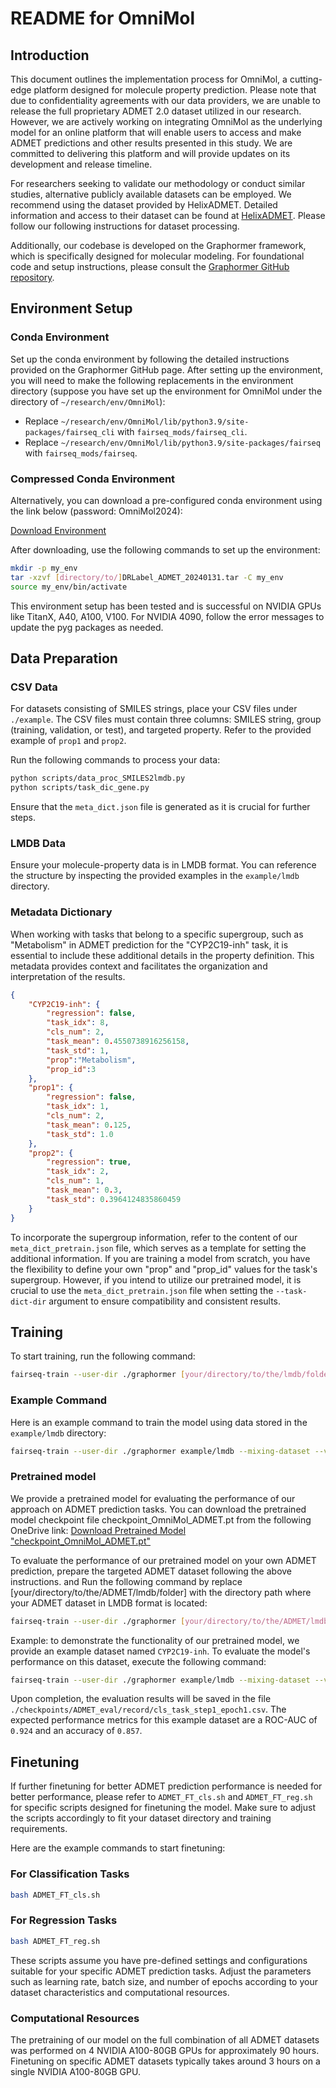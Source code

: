 # README for OmniMol

## Introduction

This document outlines the implementation process for OmniMol, a cutting-edge platform designed for molecule property prediction. Please note that due to confidentiality agreements with our data providers, we are unable to release the full proprietary ADMET 2.0 dataset utilized in our research. However, we are actively working on integrating OmniMol as the underlying model for an online platform that will enable users to access and make ADMET predictions and other results presented in this study. We are committed to delivering this platform and will provide updates on its development and release timeline.

For researchers seeking to validate our methodology or conduct similar studies, alternative publicly available datasets can be employed. We recommend using the dataset provided by HelixADMET. Detailed information and access to their dataset can be found at [HelixADMET](https://academic.oup.com/bioinformatics/article/38/13/3444/6590643). Please follow our following instructions for dataset processing.

Additionally, our codebase is developed on the Graphormer framework, which is specifically designed for molecular modeling. For foundational code and setup instructions, please consult the [Graphormer GitHub repository](https://github.com/microsoft/Graphormer).

## Environment Setup

### Conda Environment
Set up the conda environment by following the detailed instructions provided on the Graphormer GitHub page. After setting up the environment, you will need to make the following replacements in the environment directory (suppose you have set up the environment for OmniMol under the directory of `~/research/env/OmniMol`):

- Replace `~/research/env/OmniMol/lib/python3.9/site-packages/fairseq_cli` with `fairseq_mods/fairseq_cli`.
- Replace `~/research/env/OmniMol/lib/python3.9/site-packages/fairseq` with `fairseq_mods/fairseq`.

### Compressed Conda Environment
Alternatively, you can download a pre-configured conda environment using the link below (password: OmniMol2024):

[Download Environment](https://mycuhk-my.sharepoint.com/:u:/g/personal/1155156871_link_cuhk_edu_hk/Eaj5wfpTb_JFsFB-t6BsyXgBIu1pA84aUDVVzA0Tv0k62Q?e=nHeZeu)

After downloading, use the following commands to set up the environment:
```bash
mkdir -p my_env
tar -xzvf [directory/to/]DRLabel_ADMET_20240131.tar -C my_env
source my_env/bin/activate
```

This environment setup has been tested and is successful on NVIDIA GPUs like TitanX, A40, A100, V100. For NVIDIA 4090, follow the error messages to update the pyg packages as needed.

## Data Preparation

### CSV Data
For datasets consisting of SMILES strings, place your CSV files under `./example`. The CSV files must contain three columns: SMILES string, group (training, validation, or test), and targeted property. Refer to the provided example of `prop1` and `prop2`.

Run the following commands to process your data:
```bash
python scripts/data_proc_SMILES2lmdb.py
python scripts/task_dic_gene.py
```

Ensure that the `meta_dict.json` file is generated as it is crucial for further steps.

### LMDB Data
Ensure your molecule-property data is in LMDB format. You can reference the structure by inspecting the provided examples in the `example/lmdb` directory.

### Metadata Dictionary
When working with tasks that belong to a specific supergroup, such as "Metabolism" in ADMET prediction for the "CYP2C19-inh" task, it is essential to include these additional details in the property definition. This metadata provides context and facilitates the organization and interpretation of the results.

```json
{
    "CYP2C19-inh": {
        "regression": false,
        "task_idx": 8,
        "cls_num": 2,
        "task_mean": 0.4550738916256158,
        "task_std": 1,
        "prop":"Metabolism",
		"prop_id":3
    },
    "prop1": {
        "regression": false,
        "task_idx": 1,
        "cls_num": 2,
        "task_mean": 0.125,
        "task_std": 1.0
    },
    "prop2": {
        "regression": true,
        "task_idx": 2,
        "cls_num": 1,
        "task_mean": 0.3,
        "task_std": 0.3964124835860459
    }
}
```

To incorporate the supergroup information, refer to the content of our `meta_dict_pretrain.json` file, which serves as a template for setting the additional information. If you are training a model from scratch, you have the flexibility to define your own "prop" and "prop_id" values for the task's supergroup. However, if you intend to utilize our pretrained model, it is crucial to use the `meta_dict_pretrain.json` file when setting the `--task-dict-dir` argument to ensure compatibility and consistent results.


## Training
To start training, run the following command:
```bash
fairseq-train --user-dir ./graphormer [your/directory/to/the/lmdb/folder] --mixing-dataset --valid-subset val_id --best-checkpoint-metric R2_acc_mean --maximize-best-checkpoint-metric --num-workers 0 --task dft_md_combine --criterion mae_dft_md --arch IEFormer_ep_pp_dft_md --optimizer adam --adam-betas 0.9,0.98 --adam-eps 1e-6 --clip-norm 2 --lr-scheduler polynomial_decay --lr 1e-5 --warmup-updates 5000 --total-num-update 500000 --batch-size 8 --dropout 0.0 --attention-dropout 0.1 --weight-decay 0.001 --update-freq 1 --seed 1 --wandb-project DRFormer_ADMET --embed-dim 768 --ffn-embed-dim 768 --attention-heads 48 --max-update 500000 --log-interval 100 --log-format simple --save-interval 2 --validate-interval-updates 1 --keep-interval-updates 20 --save-dir [your/directory/to/save/the/checkpoints/and/reslts] --layers 12 --blocks 4 --required-batch-size-multiple 1 --node-loss-weight 1 --use-fit-sphere --use-shift-proj --edge-loss-weight 1 --sphere-pass-origin --use-unnormed-node-label --noisy-nodes --noisy-nodes-rate 1.0 --noise-scale 0.2 --noise-type normal --noise-in-traj --noisy-node-weight 1 --SAA-idx 0 --explicit-pos --pos-update-freq 6 --drop-or-add --cls-weight 1 --deform-tail --mix-reg-cls --neg-inf-before-softmax --readout-attention --moe 8 --task-dict-dir ./meta_dict.json --moe-in-backbone --ddp-backend legacy_ddp --drop-tail --task-type-num 90 --use-meta --data-balance 0.2
```

### Example Command
Here is an example command to train the model using data stored in the `example/lmdb` directory:
```bash
fairseq-train --user-dir ./graphormer example/lmdb --mixing-dataset --valid-subset val_id --best-checkpoint-metric R2_acc_mean --maximize-best-checkpoint-metric --num-workers 0 --task dft_md_combine --criterion mae_dft_md --arch IEFormer_ep_pp_dft_md --optimizer adam --adam-betas 0.9,0.98 --adam-eps 1e-6 --clip-norm 2 --lr-scheduler polynomial_decay --lr 1e-5 --warmup-updates 5000 --total-num-update 500000 --batch-size 8 --dropout 0.0 --attention-dropout 0.1 --weight-decay 0.001 --update-freq 1 --seed 1 --wandb-project DRFormer_ADMET --embed-dim 768 --ffn-embed-dim 768 --attention-heads 48 --max-update 500000 --log-interval 100 --log-format simple --save-interval 2 --validate-interval-updates 1 --keep-interval-updates 20 --save-dir ./checkpoints/example --layers 12 --blocks 4 --required-batch-size-multiple 1 --node-loss-weight 1 --use-fit-sphere --use-shift-proj --edge-loss-weight 1 --sphere-pass-origin --use-unnormed-node-label --noisy-nodes --noisy-nodes-rate 1.0 --noise-scale 0.2 --noise-type normal --noise-in-traj --noisy-node-weight 1 --SAA-idx 0 --explicit-pos --pos-update-freq 6 --drop-or-add --cls-weight 1 --deform-tail --mix-reg-cls --neg-inf-before-softmax --readout-attention --moe 8 --task-dict-dir ./meta_dict.json --moe-in-backbone --ddp-backend legacy_ddp --drop-tail --task-type-num 90 --use-meta --data-balance 0.2
```

### Pretrained model
We provide a pretrained model for evaluating the performance of our approach on ADMET prediction tasks. You can download the pretrained model checkpoint file checkpoint_OmniMol_ADMET.pt from the following OneDrive link:
[Download Pretrained Model "checkpoint_OmniMol_ADMET.pt"](https://mycuhk-my.sharepoint.com/:u:/g/personal/1155156871_link_cuhk_edu_hk/Ee8rTDta3E9Gm8aSXquqZDUBiuYPc3T_P0JN-fV_SC-xcQ?e=vjPemY)

To evaluate the performance of our pretrained model on your own ADMET prediction, prepare the targeted ADMET dataset following the above instructions. and Run the following command by replace [your/directory/to/the/ADMET/lmdb/folder] with the directory path where your ADMET dataset in LMDB format is located:

```bash
fairseq-train --user-dir ./graphormer [your/directory/to/the/ADMET/lmdb/folder] --mixing-dataset --valid-subset test_id --best-checkpoint-metric R2_acc_mean --maximize-best-checkpoint-metric --num-workers 0 --task dft_md_combine --criterion mae_dft_md --arch IEFormer_ep_pp_dft_md --optimizer adam --adam-betas 0.9,0.98 --adam-eps 1e-6 --clip-norm 2 --lr-scheduler polynomial_decay --lr 0 --warmup-updates 5000 --total-num-update 1 --batch-size 8 --dropout 0.0 --attention-dropout 0.1 --weight-decay 0.001 --update-freq 4 --seed 1 --wandb-project DRFormer_ADMET --embed-dim 768 --ffn-embed-dim 768 --attention-heads 48 --max-update 1 --log-interval 100 --log-format simple --save-interval 2 --validate-interval-updates 1 --keep-interval-updates 20 --save-dir ./checkpoints/ADMET_eval --layers 12 --blocks 4 --required-batch-size-multiple 1 --node-loss-weight 1 --use-fit-sphere --use-shift-proj --edge-loss-weight 1 --sphere-pass-origin --use-unnormed-node-label --noisy-nodes --noisy-nodes-rate 1.0 --noise-scale 0.2 --noise-type normal --noise-in-traj --noisy-node-weight 1 --SAA-idx 0 --explicit-pos --pos-update-freq 6 --drop-or-add --cls-weight 1 --deform-tail --mix-reg-cls --neg-inf-before-softmax --readout-attention --moe 8 --task-dict-dir ./meta_dict.json --moe-in-backbone --ddp-backend legacy_ddp --drop-tail --task-type-num 90 --use-meta --data-balance 0.2 --restore-file [your/directory/to/our/pretrained/model]/checkpoint_OmniMol_ADMET.pt --reset-dataloader --reset-lr-scheduler --reset-optimizer --reset-meters --distributed-world-size 1 --device-id 0
```

Example: to demonstrate the functionality of our pretrained model, we provide an example dataset named `CYP2C19-inh`. To evaluate the model's performance on this dataset, execute the following command:

```bash
fairseq-train --user-dir ./graphormer example/lmdb --mixing-dataset --valid-subset test_id --best-checkpoint-metric R2_acc_mean --maximize-best-checkpoint-metric --num-workers 0 --task dft_md_combine --criterion mae_dft_md --arch IEFormer_ep_pp_dft_md --optimizer adam --adam-betas 0.9,0.98 --adam-eps 1e-6 --clip-norm 2 --lr-scheduler polynomial_decay --lr 0 --warmup-updates 5000 --total-num-update 1 --batch-size 8 --dropout 0.0 --attention-dropout 0.1 --weight-decay 0.001 --update-freq 4 --seed 1 --wandb-project DRFormer_ADMET --embed-dim 768 --ffn-embed-dim 768 --attention-heads 48 --max-update 1 --log-interval 100 --log-format simple --save-interval 2 --validate-interval-updates 1 --keep-interval-updates 20 --save-dir ./checkpoints/ADMET_eval --layers 12 --blocks 4 --required-batch-size-multiple 1 --node-loss-weight 1 --use-fit-sphere --use-shift-proj --edge-loss-weight 1 --sphere-pass-origin --use-unnormed-node-label --noisy-nodes --noisy-nodes-rate 1.0 --noise-scale 0.2 --noise-type normal --noise-in-traj --noisy-node-weight 1 --SAA-idx 0 --explicit-pos --pos-update-freq 6 --drop-or-add --cls-weight 1 --deform-tail --mix-reg-cls --neg-inf-before-softmax --readout-attention --moe 8 --task-dict-dir ./meta_dict_pretrain.json --moe-in-backbone --ddp-backend legacy_ddp --drop-tail --task-type-num 90 --use-meta --data-balance 0.2 --restore-file [your/directory/to/our/pretrained/model]/checkpoint_OmniMol_ADMET.pt --reset-dataloader --reset-lr-scheduler --reset-optimizer --reset-meters --distributed-world-size 1 --device-id 0
```

Upon completion, the evaluation results will be saved in the file `./checkpoints/ADMET_eval/record/cls_task_step1_epoch1.csv`. The expected performance metrics for this example dataset are a ROC-AUC of `0.924` and an accuracy of `0.857`.

## Finetuning
If further finetuning for better ADMET prediction performance is needed for better performance, please refer to `ADMET_FT_cls.sh` and `ADMET_FT_reg.sh` for specific scripts designed for finetuning the model. Make sure to adjust the scripts accordingly to fit your dataset directory and training requirements.

Here are the example commands to start finetuning:

### For Classification Tasks
```bash
bash ADMET_FT_cls.sh 
```

### For Regression Tasks
```bash
bash ADMET_FT_reg.sh 
```

These scripts assume you have pre-defined settings and configurations suitable for your specific ADMET prediction tasks. Adjust the parameters such as learning rate, batch size, and number of epochs according to your dataset characteristics and computational resources.

###  Computational Resources
The pretraining of our model on the full combination of all ADMET datasets was performed on 4 NVIDIA A100-80GB GPUs for approximately 90 hours.
Finetuning on specific ADMET datasets typically takes around 3 hours on a single NVIDIA A100-80GB GPU.
